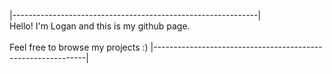 |-------------------------------------------------------------|  
Hello! I'm Logan and this is my github page.<br><br>Feel free to browse my projects :)
|-------------------------------------------------------------|
